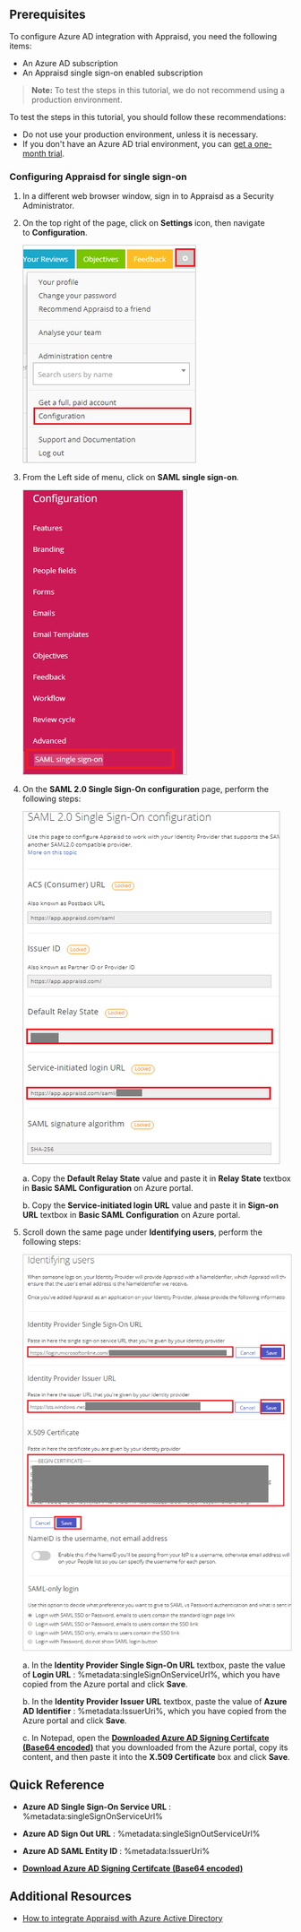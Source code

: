 ## Prerequisites

To configure Azure AD integration with Appraisd, you need the following items:

- An Azure AD subscription
- An Appraisd single sign-on enabled subscription

> **Note:**
> To test the steps in this tutorial, we do not recommend using a production environment.

To test the steps in this tutorial, you should follow these recommendations:

- Do not use your production environment, unless it is necessary.
- If you don't have an Azure AD trial environment, you can [get a one-month trial](https://azure.microsoft.com/pricing/free-trial/).

### Configuring Appraisd for single sign-on

1. In a different web browser window, sign in to Appraisd as a Security Administrator.

2. On the top right of the page, click on **Settings** icon, then navigate to **Configuration**.

	![image](./media/tutorial_appraisd_sett.png)

3. From the Left side of menu, click on **SAML single sign-on**.

	![image](./media/tutorial_appraisd_single.png)

4. On the **SAML 2.0 Single Sign-On configuration** page, perform the following steps:
	
	![image](./media/tutorial_appraisd_saml.png)

	a. Copy the **Default Relay State** value and paste it in **Relay State** textbox in **Basic SAML Configuration** on Azure portal.

	b. Copy the **Service-initiated login URL** value and paste it in **Sign-on URL** textbox in **Basic SAML Configuration** on Azure portal.

5. Scroll down the same page under **Identifying users**, perform the following steps:

	![image](./media/tutorial_appraisd_identifying.png)

	a. In the **Identity Provider Single Sign-On URL** textbox, paste the value of **Login URL** : %metadata:singleSignOnServiceUrl%, which you have copied from the Azure portal and click **Save**.

	b. In the **Identity Provider Issuer URL** textbox, paste the value of **Azure AD Identifier** : %metadata:IssuerUri%, which you have copied from the Azure portal and click **Save**.

	c. In Notepad, open the **[Downloaded Azure AD Signing Certifcate (Base64 encoded)](%metadata:certificateDownloadBase64Url%)** that you downloaded from the Azure portal, copy its content, and then paste it into the **X.509 Certificate** box and click **Save**.

## Quick Reference

* **Azure AD Single Sign-On Service URL** : %metadata:singleSignOnServiceUrl%

* **Azure AD Sign Out URL** : %metadata:singleSignOutServiceUrl%

* **Azure AD SAML Entity ID** : %metadata:IssuerUri%

* **[Download Azure AD Signing Certifcate (Base64 encoded)](%metadata:certificateDownloadBase64Url%)**

## Additional Resources

* [How to integrate Appraisd with Azure Active Directory](https://docs.microsoft.com/azure/active-directory/saas-apps/appraisd-tutorial)

